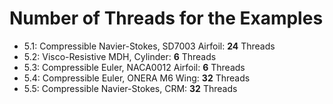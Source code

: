 # Number of Threads for the Examples

 - 5.1: Compressible Navier-Stokes, SD7003 Airfoil: **24** Threads
 - 5.2: Visco-Resistive MDH, Cylinder: **6** Threads
 - 5.3: Compressible Euler, NACA0012 Airfoil: **6** Threads
 - 5.4: Compressible Euler, ONERA M6 Wing: **32** Threads
 - 5.5: Compressible Navier-Stokes, CRM: **32** Threads
